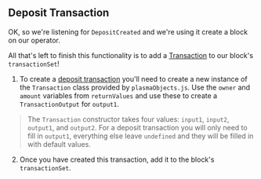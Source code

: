 ## Deposit Transaction

OK, so we're listening for `DepositCreated` and we're using it create a block on our operator. 

All that's left to finish this functionality is to add a [Transaction](?tab=details&scroll=Transaction) to our block's `transactionSet`! 

1. To create a [deposit transaction](?tab=details&scroll=Deposit%20Transaction) you'll need to create a new instance of the `Transaction` class provided by `plasmaObjects.js`. Use the `owner` and `amount` variables from `returnValues` and use these to create a `TransactionOutput` for `output1`.

> The `Transaction` constructor takes four values: `input1`, `input2`, `output1`, and `output2`. For a deposit transaction you will only need to fill in `output1`, everything else leave `undefined` and they will be filled in with default values. 

2. Once you have created this transaction, add it to the block's `transactionSet`.